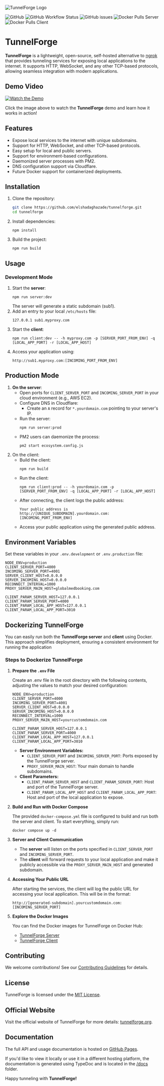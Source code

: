 ![TunnelForge Logo](./tunnelforge-350x350.jpg)

![GitHub](https://img.shields.io/github/license/elshadaghazade/tunnelforge?label=license&style=for-the-badge)
![GitHub Workflow Status](https://img.shields.io/github/actions/workflow/status/elshadaghazade/tunnelforge/release.yml?branch=main)
![GitHub issues](https://img.shields.io/github/issues/elshadaghazade/tunnelforge)
![Docker Pulls Server](https://img.shields.io/docker/pulls/elshadaghazade/tunnelforge-server?label=docker%20pulls%20for%20server)
![Docker Pulls Client](https://img.shields.io/docker/pulls/elshadaghazade/tunnelforge-client?label=docker%20pulls%20for%20client)

# TunnelForge

**TunnelForge** is a lightweight, open-source, self-hosted alternative to [ngrok](https://ngrok.com/) that provides tunneling services for exposing local applications to the internet. It supports HTTP, WebSocket, and any other TCP-based protocols, allowing seamless integration with modern applications.

## Demo Video

[![Watch the Demo](https://img.youtube.com/vi/owV8mpbeKIg/hqdefault.jpg)](https://youtu.be/owV8mpbeKIg)

Click the image above to watch the **TunnelForge** demo and learn how it works in action!

## Features

- Expose local services to the internet with unique subdomains.
- Support for HTTP, WebSocket, and other TCP-based protocols.
- Easy setup for local and public servers.
- Support for environment-based configurations.
- Daemonized server processes with PM2.
- DNS configuration support via Cloudflare.
- Future Docker support for containerized deployments.

## Installation

1. Clone the repository:
   ```bash
   git clone https://github.com/elshadaghazade/tunnelforge.git
   cd tunnelforge
   ```
2. Install dependencies:
    ```
    npm install
    ```
3. Build the project:
    ```
    npm run build
    ```

## Usage

### Development Mode
1. Start the **server**:
    ```
    npm run server:dev
    ```
    The server will generate a static subdomain (sub1).
2. Add an entry to your local ```/etc/hosts``` file:
    ```
    127.0.0.1 sub1.myproxy.com
    ```
3. Start the **client**:
    ```
    npm run client:dev -- -h myproxy.com -p [SERVER_PORT_FROM_ENV] -q [LOCAL_APP_PORT] -r [LOCAL_APP_HOST]
    ```
4. Access your application using:
    ```
    http://sub1.myproxy.com:[INCOMING_PORT_FROM_ENV]
    ```

## Production Mode
1. **On the server**:
    - Open ports for ```CLIENT_SERVER_PORT``` and ```INCOMING_SERVER_PORT``` in your cloud environment (e.g., AWS EC2).
    - Configure DNS in Cloudflare:
        - Create an ```A``` record for ```*.yourdomain.com``` pointing to your server's IP.
    - Run the server:
        ```
        npm run server:prod
        ```
    - PM2 users can daemonize the process:
        ```
        pm2 start ecosystem.config.js
        ```
2. On the client:
    - Build the client:
        ```
        npm run build
        ```
    - Run the client:
        ```
        npm run client:prod -- -h yourdomain.com -p [SERVER_PORT_FROM_ENV] -q [LOCAL_APP_PORT] -r [LOCAL_APP_HOST]
        ```
    - After connecting, the client logs the public address:
        ```
        Your public address is http://[UNIQUE_SUBDOMAIN].yourdomain.com:[INCOMING_PORT_FROM_ENV]
        ```
    - Access your public application using the generated public address.

## Environment Variables
Set these variables in your ```.env.development``` or ```.env.production``` file:
```
NODE_ENV=production
CLIENT_SERVER_PORT=4000
INCOMING_SERVER_PORT=4001
SERVER_CLIENT_HOST=0.0.0.0
SERVER_INCOMING_HOST=0.0.0.0
RECONNECT_INTERVAL=1000
PROXY_SERVER_MAIN_HOST=globalmedbooking.com

CLIENT_PARAM_SERVER_HOST=127.0.0.1
CLIENT_PARAM_SERVER_PORT=4000
CLIENT_PARAM_LOCAL_APP_HOST=127.0.0.1
CLIENT_PARAM_LOCAL_APP_PORT=3010
```

## Dockerizing TunnelForge
You can easily run both the **TunnelForge server** and **client** using Docker. This approach simplifies deployment, ensuring a consistent environment for running the application

### Steps to Dockerize TunnelForge
1. **Prepare the ```.env``` File**

    Create an .env file in the root directory with the following contents, adjusting the values to match your desired configuration:
    ```
    NODE_ENV=production
    CLIENT_SERVER_PORT=4000
    INCOMING_SERVER_PORT=4001
    SERVER_CLIENT_HOST=0.0.0.0
    SERVER_INCOMING_HOST=0.0.0.0
    RECONNECT_INTERVAL=1000
    PROXY_SERVER_MAIN_HOST=yourcustomdomain.com

    CLIENT_PARAM_SERVER_HOST=127.0.0.1
    CLIENT_PARAM_SERVER_PORT=4000
    CLIENT_PARAM_LOCAL_APP_HOST=127.0.0.1
    CLIENT_PARAM_LOCAL_APP_PORT=3010
    ```
    - **Server Environment Variables:**
        - ```CLIENT_SERVER_PORT``` and ```INCOMING_SERVER_PORT```: Ports exposed by the TunnelForge server.
        - ```PROXY_SERVER_MAIN_HOST```: Your main domain to handle subdomains.
    - **Client Parameters:**
        - ```CLIENT_PARAM_SERVER_HOST``` and ```CLIENT_PARAM_SERVER_PORT```: Host and port of the TunnelForge server.
        - ```CLIENT_PARAM_LOCAL_APP_HOST``` and ```CLIENT_PARAM_LOCAL_APP_PORT```: Host and port of the local application to expose.
2. **Build and Run with Docker Compose**

    The provided ```docker-compose.yml``` file is configured to build and run both the server and client. To start everything, simply run:
    ```
    docker compose up -d
    ```
3. **Server and Client Communication**
    - The **server** will listen on the ports specified in ```CLIENT_SERVER_PORT``` and ```INCOMING_SERVER_PORT```.
    - The **client** will forward requests to your local application and make it publicly accessible via the ```PROXY_SERVER_MAIN_HOST``` and generated subdomain.

4. **Accessing Your Public URL**

    After starting the services, the client will log the public URL for accessing your local application. This will be in the format:
    ```
    http://[generated-subdomain].yourcustomdomain.com:[INCOMING_SERVER_PORT]
    ```

5. **Explore the Docker Images**

    You can find the Docker images for TunnelForge on Docker Hub:
    - [TunnelForge Server](https://hub.docker.com/r/elshadaghazade/tunnelforge-server)
    - [TunnelForge Client](https://hub.docker.com/r/elshadaghazade/tunnelforge-client)


## Contributing
We welcome contributions! See our [Contributing Guidelines](./CONTRIBUTING.md) for details.

## License
TunnelForge is licensed under the [MIT License](./LICENSE).

## Official Website
Visit the official website of TunnelForge for more details: [tunnelforge.org](https://tunnelforge.org).

## Documentation
The full API and usage documentation is hosted on [GitHub Pages](https://elshadaghazade.github.io/tunnelforge/). 

If you'd like to view it locally or use it in a different hosting platform, the documentation is generated using TypeDoc and is located in the [/docs](./docs/index.html) folder.

Happy tunneling with **TunnelForge!**